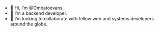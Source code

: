 - 👋 Hi, I’m @Ombatoevans.
- 🌱 I’m a backend developer.
- 💞️ I’m looking to collaborate with fellow web and systems developers around the globe.

<!---
Ombatoevans/Ombatoevans is a ✨ special ✨ repository because its `README.md` (this file) appears on your GitHub profile.
You can click the Preview link to take a look at your changes.
--->
